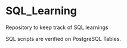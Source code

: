# SQL_Learning
Repository to keep track of SQL learnings

SQL scripts are verified on PostgreSQL Tables. 
